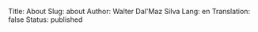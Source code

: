 Title:       About
Slug:        about
Author:      Walter Dal'Maz Silva
Lang:        en
Translation: false
Status:      published
